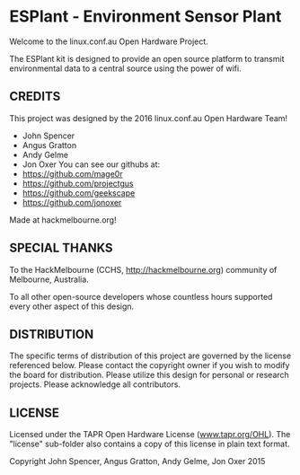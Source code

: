 ESPlant - Environment Sensor Plant
=============

Welcome to the linux.conf.au Open Hardware Project.

The ESPlant kit is designed to provide an open source platform to transmit environmental data to a central source using the power of wifi.



CREDITS
------------

This project was designed by the 2016 linux.conf.au Open Hardware Team!
 - John Spencer
 - Angus Gratton
 - Andy Gelme
 - Jon Oxer
You can see our githubs at:
 - https://github.com/mage0r
 - https://github.com/projectgus
 - https://github.com/geekscape
 - https://github.com/jonoxer

Made at hackmelbourne.org!

SPECIAL THANKS
------------

To the HackMelbourne (CCHS, http://hackmelbourne.org) community of Melbourne, Australia.

To all other open-source developers whose countless hours supported every other aspect of this design.

DISTRIBUTION
------------
The specific terms of distribution of this project are governed by the
license referenced below. Please contact the copyright owner if you wish to modify the board for distribution. Please utilize this design for personal or research projects. Please acknowledge all contributors.

LICENSE
-------
Licensed under the TAPR Open Hardware License (www.tapr.org/OHL).
The "license" sub-folder also contains a copy of this license in plain text format.

Copyright John Spencer, Angus Gratton, Andy Gelme, Jon Oxer 2015
